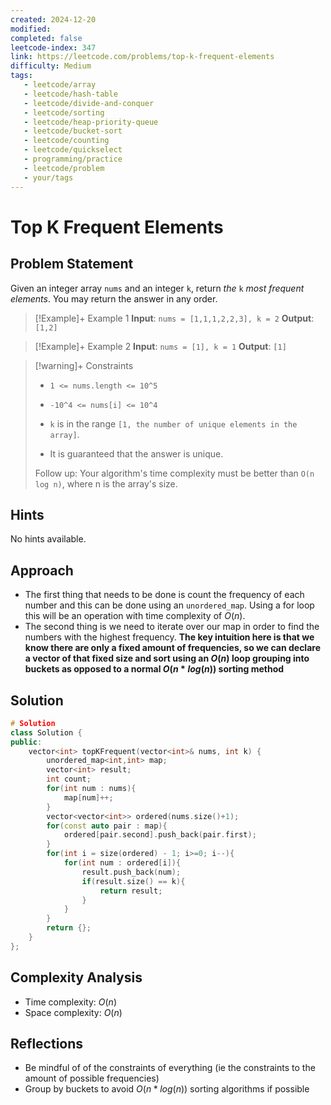 ```yaml
---
created: 2024-12-20
modified: 
completed: false
leetcode-index: 347 
link: https://leetcode.com/problems/top-k-frequent-elements
difficulty: Medium 
tags:
   - leetcode/array
   - leetcode/hash-table
   - leetcode/divide-and-conquer
   - leetcode/sorting
   - leetcode/heap-priority-queue
   - leetcode/bucket-sort
   - leetcode/counting
   - leetcode/quickselect 
   - programming/practice
   - leetcode/problem
   - your/tags
---
```

# Top K Frequent Elements

## Problem Statement
Given an integer array `nums` and an integer `k`, return *the* `k` *most frequent elements*. You may return the answer in any order.

 

>[!Example]+ Example 1
>**Input**: `nums = [1,1,1,2,2,3], k = 2`
>**Output**: `[1,2]
`

>[!Example]+ Example 2
>**Input**: `nums = [1], k = 1`
>**Output**: `[1]
`

>[!warning]+ Constraints
>- `1 <= nums.length <= 10^5`
>
>- `-10^4 <= nums[i] <= 10^4`
>
>- `k` is in the range `[1, the number of unique elements in the array]`.
>
>- It is guaranteed that the answer is unique.
>
>
>
>
>
>
>
>
>Follow up: Your algorithm's time complexity must be better than `O(n log n)`, where n is the array's size.
## Hints
No hints available.
## Approach

- The first thing that needs to be done is count the frequency of each number and this can be done using an `unordered_map`. Using a for loop this will be an operation with time complexity of $O(n)$.
- The second thing is we need to iterate over our map in order to find the numbers with the highest frequency. **The key intuition here is that we know there are only a fixed amount of frequencies, so we can declare a vector of that fixed size and sort using an $O(n)$ loop grouping into buckets as opposed to a normal $O(n*log(n))$ sorting method** 
## Solution

```cpp
# Solution
class Solution {
public:
    vector<int> topKFrequent(vector<int>& nums, int k) {
        unordered_map<int,int> map;
        vector<int> result;
        int count;
        for(int num : nums){
            map[num]++;
        }
        vector<vector<int>> ordered(nums.size()+1);
        for(const auto pair : map){
            ordered[pair.second].push_back(pair.first);
        }
        for(int i = size(ordered) - 1; i>=0; i--){
            for(int num : ordered[i]){
                result.push_back(num);
                if(result.size() == k){
                    return result;
                }
            }
        }
        return {};
    }
};
```

## Complexity Analysis

- Time complexity: $O(n)$
- Space complexity: $O(n)$

## Reflections
- Be mindful of of the constraints of everything (ie the constraints to the amount of possible frequencies)
- Group by buckets to avoid $O(n*log(n))$ sorting algorithms if possible